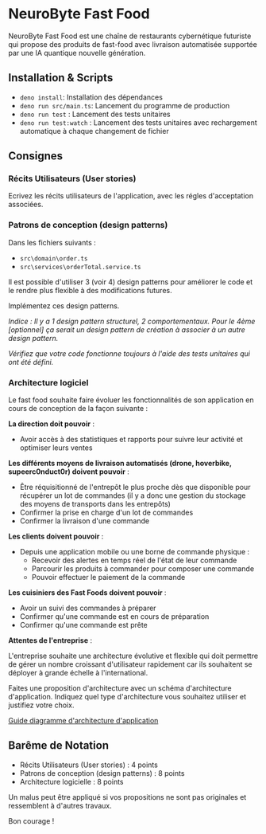 # NeuroByte Fast Food

NeuroByte Fast Food est une chaîne de restaurants cybernétique futuriste qui propose des produits de fast-food avec livraison automatisée supportée par une IA quantique nouvelle génération.

## Installation & Scripts

- `deno install`: Installation des dépendances
- `deno run src/main.ts`: Lancement du programme de production
- `deno run test` : Lancement des tests unitaires
- `deno run test:watch` : Lancement des tests unitaires avec rechargement automatique à chaque changement de fichier

## Consignes

### Récits Utilisateurs (User stories)

Ecrivez les récits utilisateurs de l'application, avec les régles d'acceptation associées.

### Patrons de conception (design patterns)

Dans les fichiers suivants :

- `src\domain\order.ts`
- `src\services\orderTotal.service.ts`

Il est possible d'utiliser 3 (voir 4) design patterns pour améliorer le code et le rendre plus flexible à des modifications futures.

Implémentez ces design patterns.

_Indice : Il y a 1 design pattern structurel, 2 comportementaux. Pour le 4ème [optionnel] ça serait un design pattern de création à associer à un autre design pattern._

_Vérifiez que votre code fonctionne toujours à l'aide des tests unitaires qui ont été défini._

### Architecture logiciel

Le fast food souhaite faire évoluer les fonctionnalités de son application en cours de conception de la façon suivante :

**La direction doit pouvoir** :

- Avoir accès à des statistiques et rapports pour suivre leur activité et optimiser leurs ventes

**Les différents moyens de livraison automatisés (drone, hoverbike, supeerc0nduct0r) doivent pouvoir** :

- Être réquisitionné de l'entrepôt le plus proche dès que disponible pour récupérer un lot de commandes (il y a donc une gestion du stockage des moyens de transports dans les entrepôts)
- Confirmer la prise en charge d'un lot de commandes
- Confirmer la livraison d'une commande

**Les clients doivent pouvoir** :

- Depuis une application mobile ou une borne de commande physique :
  - Recevoir des alertes en temps réel de l'état de leur commande
  - Parcourir les produits à commander pour composer une commande
  - Pouvoir effectuer le paiement de la commande

**Les cuisiniers des Fast Foods doivent pouvoir** :

- Avoir un suivi des commandes à préparer
- Confirmer qu'une commande est en cours de préparation
- Confirmer qu'une commande est prête

**Attentes de l'entreprise** :

L'entreprise souhaite une architecture évolutive et flexible qui doit permettre de gérer un nombre croissant d'utilisateur rapidement car ils souhaitent se déployer à grande échelle à l'international.

Faites une proposition d'architecture avec un schéma d'architecture d'application.
Indiquez quel type d'architecture vous souhaitez utiliser et justifiez votre choix.

[Guide diagramme d'architecture d'application](https://www.edrawsoft.com/fr/article/application-architecture-diagram.html)

## Barême de Notation

- Récits Utilisateurs (User stories) : 4 points
- Patrons de conception (design patterns) : 8 points
- Architecture logicielle : 8 points

Un malus peut être appliqué si vos propositions ne sont pas originales et ressemblent à d'autres travaux.

Bon courage !
